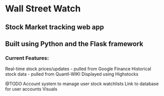 # Wall Street Watch
## Stock Market tracking web app
## Built using Python and the Flask framework

### Current Features:
Real-time stock prices/updates - pulled from Google Finance
Historical stock data - pulled from Quantl-WIKI
  Displayed using Highstocks

@TODO
Account system to manage user stock watchlists
Link to database for user accounts
Visuals
